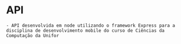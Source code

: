 # API

    - API desenvolvida em node utilizando o framework Express para a disciplina de desenvolvimento mobile do curso de Ciências da Computação da Unifor
